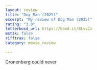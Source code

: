 ```yaml
---
layout: review
title: "Dog Man (2025)"
excerpt: "My review of Dog Man (2025)"
rating: "3.0"
letterboxd_url: https://boxd.it/8LvvCz
mst3k: false
rifftrax: false
category: movie_review

---
```


Cronenberg could never